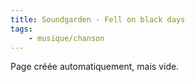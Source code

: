 ```yaml
---
title: Soundgarden - Fell on black days
tags:
    - musique/chanson
---
```


Page créée automatiquement, mais vide.
